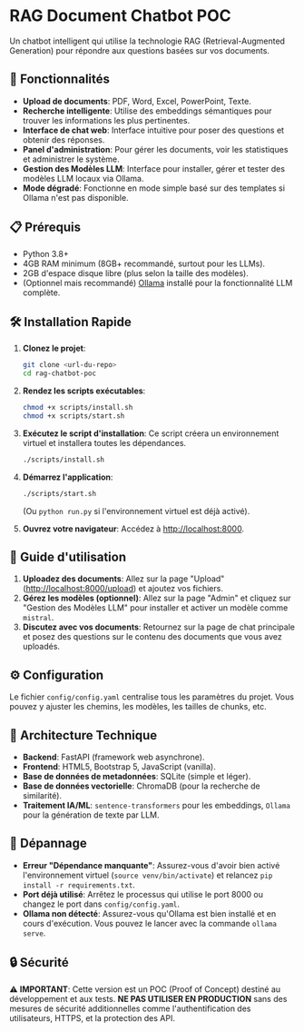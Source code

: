 # RAG Document Chatbot POC

Un chatbot intelligent qui utilise la technologie RAG (Retrieval-Augmented Generation) pour répondre aux questions basées sur vos documents.

## 🚀 Fonctionnalités

-   **Upload de documents**: PDF, Word, Excel, PowerPoint, Texte.
-   **Recherche intelligente**: Utilise des embeddings sémantiques pour trouver les informations les plus pertinentes.
-   **Interface de chat web**: Interface intuitive pour poser des questions et obtenir des réponses.
-   **Panel d'administration**: Pour gérer les documents, voir les statistiques et administrer le système.
-   **Gestion des Modèles LLM**: Interface pour installer, gérer et tester des modèles LLM locaux via Ollama.
-   **Mode dégradé**: Fonctionne en mode simple basé sur des templates si Ollama n'est pas disponible.

## 📋 Prérequis

-   Python 3.8+
-   4GB RAM minimum (8GB+ recommandé, surtout pour les LLMs).
-   2GB d'espace disque libre (plus selon la taille des modèles).
-   (Optionnel mais recommandé) [Ollama](https://ollama.ai/) installé pour la fonctionnalité LLM complète.

## 🛠️ Installation Rapide

1.  **Clonez le projet**:
    ```bash
    git clone <url-du-repo>
    cd rag-chatbot-poc
    ```

2.  **Rendez les scripts exécutables**:
    ```bash
    chmod +x scripts/install.sh
    chmod +x scripts/start.sh
    ```

3.  **Exécutez le script d'installation**:
    Ce script créera un environnement virtuel et installera toutes les dépendances.
    ```bash
    ./scripts/install.sh
    ```

4.  **Démarrez l'application**:
    ```bash
    ./scripts/start.sh
    ```
    (Ou `python run.py` si l'environnement virtuel est déjà activé).

5.  **Ouvrez votre navigateur**: Accédez à [http://localhost:8000](http://localhost:8000).

## 📖 Guide d'utilisation

1.  **Uploadez des documents**: Allez sur la page "Upload" ([http://localhost:8000/upload](http://localhost:8000/upload)) et ajoutez vos fichiers.
2.  **Gérez les modèles (optionnel)**: Allez sur la page "Admin" et cliquez sur "Gestion des Modèles LLM" pour installer et activer un modèle comme `mistral`.
3.  **Discutez avec vos documents**: Retournez sur la page de chat principale et posez des questions sur le contenu des documents que vous avez uploadés.

## ⚙️ Configuration

Le fichier `config/config.yaml` centralise tous les paramètres du projet. Vous pouvez y ajuster les chemins, les modèles, les tailles de chunks, etc.

## 🧠 Architecture Technique

-   **Backend**: FastAPI (framework web asynchrone).
-   **Frontend**: HTML5, Bootstrap 5, JavaScript (vanilla).
-   **Base de données de metadonnées**: SQLite (simple et léger).
-   **Base de données vectorielle**: ChromaDB (pour la recherche de similarité).
-   **Traitement IA/ML**: `sentence-transformers` pour les embeddings, `Ollama` pour la génération de texte par LLM.

## 🐛 Dépannage

-   **Erreur "Dépendance manquante"**: Assurez-vous d'avoir bien activé l'environnement virtuel (`source venv/bin/activate`) et relancez `pip install -r requirements.txt`.
-   **Port déjà utilisé**: Arrêtez le processus qui utilise le port 8000 ou changez le port dans `config/config.yaml`.
-   **Ollama non détecté**: Assurez-vous qu'Ollama est bien installé et en cours d'exécution. Vous pouvez le lancer avec la commande `ollama serve`.

## 🔒 Sécurité

⚠️ **IMPORTANT**: Cette version est un POC (Proof of Concept) destiné au développement et aux tests. **NE PAS UTILISER EN PRODUCTION** sans des mesures de sécurité additionnelles comme l'authentification des utilisateurs, HTTPS, et la protection des API.
